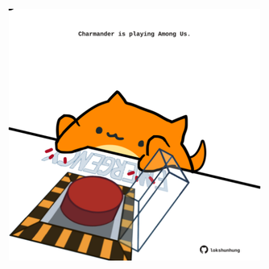 <!-- built at 11/06/2024, 03:00:47 UTC -->
<p align="center">
  <img width="500" height="500" src="./ReadmeImage.svg">
</p>
